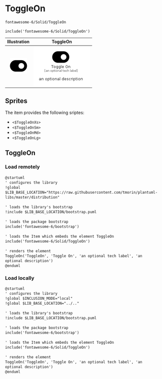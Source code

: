 # ToggleOn


```text
fontawesome-6/Solid/ToggleOn
```

```text
include('fontawesome-6/Solid/ToggleOn')
```



| Illustration | ToggleOn |
| :---: | :---: |
| ![illustration for Illustration](../../fontawesome-6/Solid/ToggleOn.png) | ![illustration for ToggleOn](../../fontawesome-6/Solid/ToggleOn.Local.png) |



## Sprites
The item provides the following sriptes:

- `<$ToggleOnXs>`
- `<$ToggleOnSm>`
- `<$ToggleOnMd>`
- `<$ToggleOnLg>`





## ToggleOn

### Load remotely
```plantuml
@startuml
' configures the library
!global $LIB_BASE_LOCATION="https://raw.githubusercontent.com/tmorin/plantuml-libs/master/distribution"

' loads the library's bootstrap
!include $LIB_BASE_LOCATION/bootstrap.puml

' loads the package bootstrap
include('fontawesome-6/bootstrap')

' loads the Item which embeds the element ToggleOn
include('fontawesome-6/Solid/ToggleOn')

' renders the element
ToggleOn('ToggleOn', 'Toggle On', 'an optional tech label', 'an optional description')
@enduml
```

### Load locally
```plantuml
@startuml
' configures the library
!global $INCLUSION_MODE="local"
!global $LIB_BASE_LOCATION="../.."

' loads the library's bootstrap
!include $LIB_BASE_LOCATION/bootstrap.puml

' loads the package bootstrap
include('fontawesome-6/bootstrap')

' loads the Item which embeds the element ToggleOn
include('fontawesome-6/Solid/ToggleOn')

' renders the element
ToggleOn('ToggleOn', 'Toggle On', 'an optional tech label', 'an optional description')
@enduml
```

